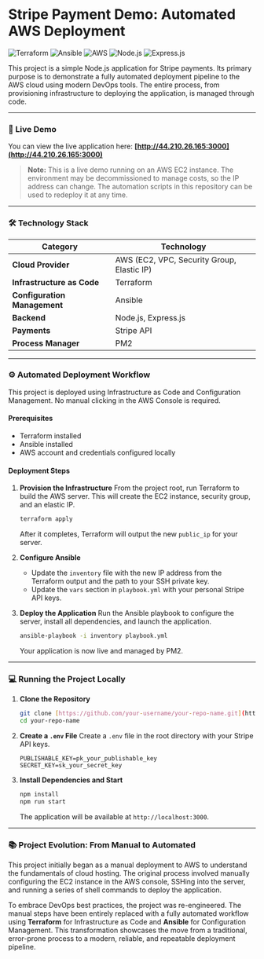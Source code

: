 # Stripe Payment Demo: Automated AWS Deployment

![Terraform](https://img.shields.io/badge/Terraform-7B42BC?logo=terraform&logoColor=white)
![Ansible](https://img.shields.io/badge/Ansible-EE0000?logo=ansible&logoColor=white)
![AWS](https://img.shields.io/badge/AWS-232F3E?logo=amazonaws&logoColor=white)
![Node.js](https://img.shields.io/badge/Node.js-339933?logo=nodedotjs&logoColor=white)
![Express.js](https://img.shields.io/badge/Express.js-000000?logo=express&logoColor=white)

This project is a simple Node.js application for Stripe payments. Its primary purpose is to demonstrate a fully automated deployment pipeline to the AWS cloud using modern DevOps tools. The entire process, from provisioning infrastructure to deploying the application, is managed through code.

---

### 🚀 Live Demo

You can view the live application here: **[http://44.210.26.165:3000](http://44.210.26.165:3000)**

> **Note:** This is a live demo running on an AWS EC2 instance. The environment may be decommissioned to manage costs, so the IP address can change. The automation scripts in this repository can be used to redeploy it at any time.

---

### 🛠️ Technology Stack

| Category                   | Technology                                      |
| -------------------------- | ----------------------------------------------- |
| **Cloud Provider** | AWS (EC2, VPC, Security Group, Elastic IP)      |
| **Infrastructure as Code** | Terraform                                       |
| **Configuration Management**| Ansible                                         |
| **Backend** | Node.js, Express.js                             |
| **Payments** | Stripe API                                      |
| **Process Manager** | PM2                                             |

---

### ⚙️ Automated Deployment Workflow

This project is deployed using Infrastructure as Code and Configuration Management. No manual clicking in the AWS Console is required.

#### Prerequisites
* Terraform installed
* Ansible installed
* AWS account and credentials configured locally

#### Deployment Steps

1.  **Provision the Infrastructure**
    From the project root, run Terraform to build the AWS server. This will create the EC2 instance, security group, and an elastic IP.
    ```bash
    terraform apply
    ```
    After it completes, Terraform will output the new `public_ip` for your server.

2.  **Configure Ansible**
    * Update the `inventory` file with the new IP address from the Terraform output and the path to your SSH private key.
    * Update the `vars` section in `playbook.yml` with your personal Stripe API keys.

3.  **Deploy the Application**
    Run the Ansible playbook to configure the server, install all dependencies, and launch the application.
    ```bash
    ansible-playbook -i inventory playbook.yml
    ```
    Your application is now live and managed by PM2.

---

### 💻 Running the Project Locally

1.  **Clone the Repository**
    ```bash
    git clone [https://github.com/your-username/your-repo-name.git](https://github.com/your-username/your-repo-name.git)
    cd your-repo-name
    ```

2.  **Create a `.env` File**
    Create a `.env` file in the root directory with your Stripe API keys.
    ```
    PUBLISHABLE_KEY=pk_your_publishable_key
    SECRET_KEY=sk_your_secret_key
    ```

3.  **Install Dependencies and Start**
    ```bash
    npm install
    npm run start
    ```
    The application will be available at `http://localhost:3000`.

---

### 📚 Project Evolution: From Manual to Automated

This project initially began as a manual deployment to AWS to understand the fundamentals of cloud hosting. The original process involved manually configuring the EC2 instance in the AWS console, SSHing into the server, and running a series of shell commands to deploy the application.

To embrace DevOps best practices, the project was re-engineered. The manual steps have been entirely replaced with a fully automated workflow using **Terraform** for Infrastructure as Code and **Ansible** for Configuration Management. This transformation showcases the move from a traditional, error-prone process to a modern, reliable, and repeatable deployment pipeline.
